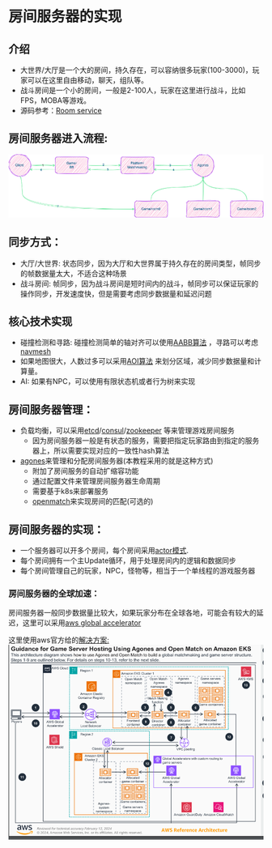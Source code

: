 # 房间服务器的实现

## 介绍

* 大世界/大厅是一个大的房间，持久存在，可以容纳很多玩家(100-3000)，玩家可以在这里自由移动，聊天，组队等。
* 战斗房间是一个小的房间，一般是2-100人，玩家在这里进行战斗，比如FPS，MOBA等游戏。
* 源码参考：[Room service](https://github.com/moke-game/game/tree/main/services/room)

## 房间服务器进入流程:

![img.png](../draws/room.drawio.png)

## 同步方式：

* 大厅/大世界: 状态同步，因为大厅和大世界属于持久存在的房间类型，帧同步的帧数据量太大，不适合这种场景
* 战斗房间: 帧同步，因为战斗房间是短时间内的战斗，帧同步可以保证玩家的操作同步，开发速度快，但是需要考虑同步数据量和延迟问题

## 核心技术实现

* 碰撞检测和寻路: 碰撞检测简单的轴对齐可以使用[AABB算法](https://zhuanlan.zhihu.com/p/35321344)
  ，寻路可以考虑[navmesh](https://www.wikiwand.com/en/Navigation_mesh)
* 如果地图很大，人数过多可以采用[AOI算法](https://blog.csdn.net/weixin_28999381/article/details/129665607)
  来划分区域，减少同步数据量和计算量。
* AI: 如果有NPC，可以使用有限状态机或者行为树来实现

## 房间服务器管理：

* 负载均衡，可以采用[etcd](https://etcd.io/)/[consul](https://www.consul.io/)/[zookeeper](https://zookeeper.apache.org/)
  等来管理游戏房间服务
    * 因为房间服务器一般是有状态的服务，需要把指定玩家路由到指定的服务器上，所以需要实现对应的一致性hash算法
* [agones](https://agones.dev/site/)来管理和分配房间服务器(本教程采用的就是这种方式)
    * 附加了房间服务的自动扩缩容功能
    * 通过配置文件来管理房间服务器生命周期
    * 需要基于k8s来部署服务
    * [openmatch](https://open-match.dev/site/)来实现房间的匹配(可选的)

## 房间服务器的实现：

* 一个服务器可以开多个房间，每个房间采用[actor模式](https://chuquan.me/2023/01/15/actor/).
* 每个房间拥有一个主Update循环，用于处理房间内的逻辑和数据同步
* 每个房间管理自己的玩家，NPC，怪物等，相当于一个单线程的游戏服务器

### 房间服务器的全球加速：

房间服务器一般同步数据量比较大，如果玩家分布在全球各地，可能会有较大的延迟，这里可以采用[aws global accelerator](https://aws.amazon.com/cn/global-accelerator/)

这里使用aws官方给的[解决方案:](https://aws.amazon.com/cn/solutions/guidance/game-server-hosting-using-agones-and-open-match-on-amazon-eks/)   
![img.png](aws-game.png)



